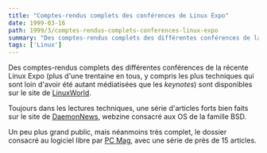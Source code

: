 ```yaml
---
title: "Comptes-rendus complets des conférences de Linux Expo"
date: 1999-03-16
path: 1999/3/comptes-rendus-complets-conferences-linux-expo
summary: "Des comptes-rendus complets des différentes conférences de la récente Linux Expo (plus d'une trentaine en tous, y compris les plus techniques qui sont loin d'avoir été autant médiatisées que les keynotes) sont disponibles sur le site de LinuxWorld."
tags: ['Linux']
---
```


<P> Des comptes-rendus complets des différentes conférences de
la récente Linux Expo (plus d'une trentaine en tous, y compris
les plus techniques qui sont loin d'avoir été autant médiatisées
que les <EM>keynotes</EM>) sont disponibles sur le site de <A HREF="http://linuxworld.com/expo/">LinuxWorld</A>.</P>

<P> Toujours dans les lectures techniques, une série d'articles forts bien
faits sur le site de <A HREF="http://www.daemonnews.org/">DaemonNews</A>,
webzine consacré aux OS de la famille BSD.</P>

<P> Un peu plus grand public, mais néanmoins très
complet, le dossier consacré au logiciel libre par <A HREF="http://www.zdnet.com/pcmag/features/opensource/index.html">PC
Mag</A>, avec une série de près de 15 articles.</P>


